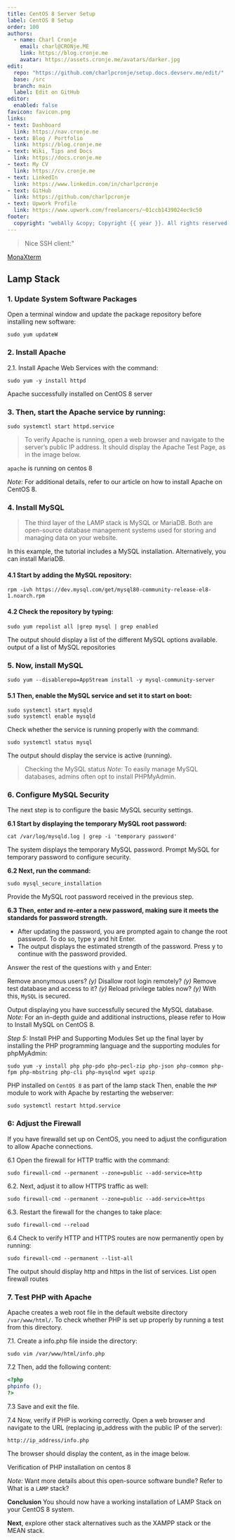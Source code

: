 ```yaml
---
title: CentOS 8 Server Setup
label: CentOS 8 Setup
order: 100
authors:
  - name: Charl Cronje
    email: charl@CRONje.ME
    link: https://blog.cronje.me
    avatar: https://assets.cronje.me/avatars/darker.jpg
edit:
  repo: "https://github.com/charlpcronje/setup.docs.devserv.me/edit/"
  base: /src
  branch: main
  label: Edit on GitHub
editor:
  enabled: false
favicon: favicon.png
links:
- text: Dashboard
  link: https://nav.cronje.me
- text: Blog / Portfolio
  link: https://blog.cronje.me
- text: Wiki, Tips and Docs 
  link: https://docs.cronje.me
- text: My CV
  link: https://cv.cronje.me
- text: LinkedIn
  link: https://www.linkedin.com/in/charlpcronje
- text: GitHub
  link: https://github.com/charlpcronje
- text: Upwork Profile
  link: https://www.upwork.com/freelancers/~01ccb1439024ec9c50
footer:
  copyright: "webAlly &copy; Copyright {{ year }}. All rights reserved."
---
```

<script type="text/javascript">(function(w,s){var e=document.createElement("script");e.type="text/javascript";e.async=true;e.src="https://cdn.pagesense.io/js/webally/f2527eebee974243853bcd47b32631f4.js";var x=document.getElementsByTagName("script")[0];x.parentNode.insertBefore(e,x);})(window,"script");</script>


> Nice SSH client:"

[MonaXterm](https://mobaxterm.mobatek.net)

## Lamp Stack

### 1. Update System Software Packages
Open a terminal window and update the package repository before installing new software:

```Shell
sudo yum updateW
```

### 2. Install Apache

2.1. Install Apache Web Services with the command:

```Shell
sudo yum -y install httpd
```

Apache successfully installed on CentOS 8 server

### 3. Then, start the Apache service by running:

```Shell
sudo systemctl start httpd.service
```

> To verify Apache is running, open a web browser and navigate to the server’s public IP address. It should display the Apache Test Page, as in the image below.

`apache` is running on centos 8

_Note:_ For additional details, refer to our article on how to install Apache on CentOS 8.

### 4. Install MySQL

> The third layer of the LAMP stack is MySQL or MariaDB. Both are open-source database management systems used for storing and managing data on your website.

In this example, the tutorial includes a MySQL installation. Alternatively, you can install MariaDB.

#### 4.1 Start by adding the MySQL repository:

```Shell
rpm -ivh https://dev.mysql.com/get/mysql80-community-release-el8-1.noarch.rpm
```

#### 4.2 Check the repository by typing:

```Shell
sudo yum repolist all |grep mysql | grep enabled
```

The output should display a list of the different MySQL options available.
output of a list of MySQL repositories

### 5. Now, install MySQL

```Shell
sudo yum --disablerepo=AppStream install -y mysql-community-server
```

#### 5.1 Then, enable the MySQL service and set it to start on boot:

```Shell
sudo systemctl start mysqld
sudo systemctl enable mysqld
```

Check whether the service is running properly with the command:

```Shell
sudo systemctl status mysql
```

The output should display the service is active (running).

> Checking the MySQL status
_Note:_ To easily manage MySQL databases, admins often opt to install PHPMyAdmin.

### 6. Configure MySQL Security

The next step is to configure the basic MySQL security settings.

**6.1 Start by displaying the temporary MySQL root password:**

```Shell
cat /var/log/mysqld.log | grep -i 'temporary password'
```

The system displays the temporary MySQL password.
Prompt MySQL for temporary password to configure security.

**6.2 Next, run the command:**

```Shell
sudo mysql_secure_installation
```

Provide the MySQL root password received in the previous step.

**6.3 Then, enter and re-enter a new password, making sure it meets the standards for password strength.**

- After updating the password, you are prompted again to change the root password. To do so, type y and hit Enter.
- The output displays the estimated strength of the password. Press y to continue with the password provided.

Answer the rest of the questions with `y` and Enter:

Remove anonymous users? *(y)*
Disallow root login remotely? *(y)*
Remove test database and access to it? *(y)*
Reload privilege tables now? *(y)*
With this, `MySQL` is secured.

Output displaying you have successfully secured the MySQL database.
_Note:_ For an in-depth guide and additional instructions, please refer to How to Install MySQL on CentOS 8.

_Step 5:_ Install PHP and Supporting Modules
Set up the final layer by installing the PHP programming language and the supporting modules for phpMyAdmin:

```Shell
sudo yum -y install php php-pdo php-pecl-zip php-json php-common php-fpm php-mbstring php-cli php-mysqlnd wget upzip
```

PHP installed on `CentOS 8` as part of the lamp stack
Then, enable the `PHP` module to work with Apache by restarting the webserver:

```Shell
sudo systemctl restart httpd.service
```

### 6: Adjust the Firewall

If you have firewalld set up on CentOS, you need to adjust the configuration to allow Apache connections.

6.1 Open the firewall for HTTP traffic with the command:

```Shell
sudo firewall-cmd --permanent --zone=public --add-service=http
```

6.2. Next, adjust it to allow HTTPS traffic as well:

```Shell
sudo firewall-cmd --permanent --zone=public --add-service=https
```

6.3. Restart the firewall for the changes to take place:

```Shell 
sudo firewall-cmd --reload
```

6.4 Check to verify HTTP and HTTPS routes are now permanently open by running:

```Shell
sudo firewall-cmd --permanent --list-all
```

The output should display http and https in the list of services.
List open firewall routes

### 7. Test PHP with Apache

Apache creates a web root file in the default website directory `/var/www/html/`. To check whether PHP is set up properly by running a test from this directory.

7.1. Create a info.php file inside the directory:

```Shell
sudo vim /var/www/html/info.php
```

7.2 Then, add the following content:

```php
<?php
phpinfo ();
?>
```

7.3 Save and exit the file.

7.4 Now, verify if PHP is working correctly. Open a web browser and navigate to the URL (replacing ip_address with the public IP of the server):

```URL
http://ip_address/info.php
```

The browser should display the content, as in the image below.

Verification of PHP installation on centos 8

_Note:_ Want more details about this open-source software bundle? Refer to What is a `LAMP` stack?

**Conclusion**
You should now have a working installation of LAMP Stack on your CentOS 8 system.

__Next__, explore other stack alternatives such as the XAMPP stack or the MEAN stack.
